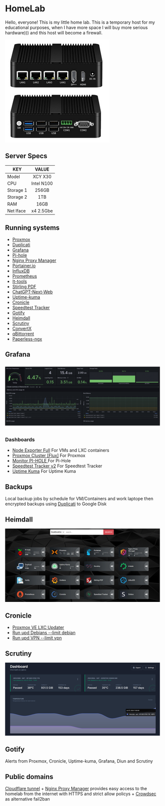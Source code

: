 # HomeLab
Hello, everyone! This is my little home lab. This is a temporary host for my educational purposes, when I have more space I will buy more serious hardware))) and this host will become a firewall.

![Host](Docs/Img/XCY_X30.png)

## Server Specs
| KEY | VALUE |
|--------|:-----------:|
| Model | XCY X30|
| CPU | Intel N100 |
| Storage 1 | 256GB |
| Storage 2 | 1TB |
| RAM | 16GB |
| Net Iface | x4 2.5Gbe |

## Running systems
- [Proxmox](https://www.proxmox.com/en/)
- [Duplicati](https://www.duplicati.com/)
- [Grafana](https://grafana.com/)
- [Pi-hole](https://pi-hole.net/)
- [Nginx Proxy Manager](https://nginxproxymanager.com/)
- [Portainer.io](https://www.portainer.io/)
- [InfluxDB](https://www.influxdata.com/)
- [Prometheus](https://prometheus.io/)
- [It-tools](https://github.com/CorentinTh/it-tools)
- [Stirling PDF](https://github.com/Stirling-Tools/Stirling-PDF)
- [ChatGPT-Next-Web](https://github.com/ChatGPTNextWeb/ChatGPT-Next-Web)
- [Uptime-kuma](https://github.com/louislam/uptime-kuma)
- [Cronicle](https://github.com/jhuckaby/Cronicle)
- [Speedtest Tracker](https://github.com/alexjustesen/speedtest-tracker)
- [Gotify](https://gotify.net/)
- [Heimdall](https://github.com/linuxserver/Heimdall)
- [Scrutiny](https://github.com/AnalogJ/scrutiny)
- [ConvertX](https://github.com/C4illin/ConvertX)
- [qBittorrent](https://www.qbittorrent.org/)
- [Paperless-ngx](https://docs.paperless-ngx.com/)

## Grafana
[![grafana](Docs/Img/grafana.gif)]()
### Dashboards
* [Node Exporter Full](https://grafana.com/grafana/dashboards/1860) For VMs and LXC containers
* [Proxmox Cluster [Flux]](https://grafana.com/grafana/dashboards/15356) For Proxmox
* [Monitor PI-HOLE ](https://grafana.com/grafana/dashboards/19760-monitor-pi-hole-sparta) For Pi-Hole
* [Speedtest Tracker v2](https://grafana.com/grafana/dashboards/17808-speedtest-tracker-v2-influxdbv2/) For Speedtest Tracker
* [Uptime Kuma](https://grafana.com/grafana/dashboards/18667-uptime-kuma-metrics/) For Uptime Kuma

## Backups
Local backup jobs by schedule for VM/Containers and work laptope then encrypted backups using [Duplicati](https://www.duplicati.com/) to Google Disk

## Heimdall
[![Heimdall](Docs/Img/Heimdall.png)]()

## Cronicle
* [Proxmox VE LXC Updater](https://raw.githubusercontent.com/tteck/Proxmox/main/misc/update-lxcs.sh)
* [Run upd Debians --limit debian](ansible/upd_debian.yml)
* [Run upd VPN --limit vpn](ansible/upd_debian.yml)

## Scrutiny
[![Scrutiny](Docs/Img/Scrutiny.png)]()

## Gotify
Alerts from Proxmox, Cronicle, Uptime-kuma, Grafana, Diun and Scrutiny

## Public domains
[Cloudflare tunnel](https://www.cloudflare.com/products/tunnel/) + [Nginx Proxy Manager](https://nginxproxymanager.com/) provides easy access to the homelab from the internet with HTTPS and strict allow policys + [Crowdsec](https://www.crowdsec.net/) as alternative fail2ban
